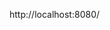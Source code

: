 <!-- LiveReload script -->
<script>
        document.write('<script src="http://' + (location.host || 'localhost').split(':')[0] +
            ':35729/livereload.js?snipver=1"><\/script>');
    </script>

http://localhost:8080/